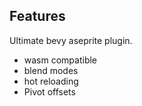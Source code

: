 ## Features

Ultimate bevy aseprite plugin.

-   wasm compatible
-   blend modes
-   hot reloading
-   Pivot offsets
